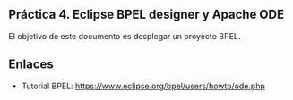## Práctica 4. Eclipse BPEL designer y Apache ODE

El objetivo de este documento es desplegar un proyecto BPEL.

## Enlaces

  - Tutorial BPEL: https://www.eclipse.org/bpel/users/howto/ode.php
